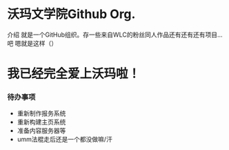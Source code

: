 # 沃玛文学院Github Org.
介绍
就是一个GitHub组织。存一些来自WLC的粉丝同人作品还有还有还有项目...吧
嗯就是这样（）

# 我已经完全爱上沃玛啦！

### 待办事项
 - 重新制作报务系统
 - 重新构建主页系统
 - 准备内容服务器等
 - umm法棍走后还是一个都没做嘛/汗
